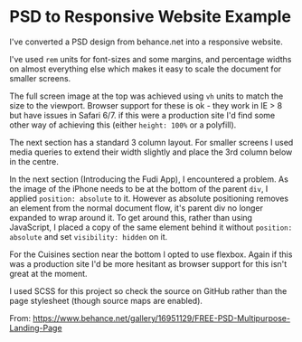 # PSD to Responsive Website Example

I've converted a PSD design from behance.net into a responsive website.

I've used `rem` units for font-sizes and some margins, and percentage widths on almost everything else which makes it easy to scale the document for smaller screens.

The full screen image at the top was achieved using `vh` units to match the size to the viewport. Browser support for these is ok - they work in IE > 8 but have issues in Safari 6/7. if this were a production site I'd find some other way of achieving this (either `height: 100%` or a polyfill).

The next section has a standard 3 column layout. For smaller screens I used media queries to extend their width slightly and place the 3rd column below in the centre.

In the next section (Introducing the Fudi App), I encountered a problem. As the image of the iPhone needs to be at the bottom of the parent `div`, I applied `position: absolute` to it. However as absolute positioning removes an element from the normal document flow, it's parent div no longer expanded to wrap around it. To get around this, rather than using JavaScript, I placed a copy of the same element behind it without `position: absolute` and set `visibility: hidden` on it.

For the Cuisines section near the bottom I opted to use flexbox. Again if this was a production site I'd be more hesitant as browser support for this isn't great at the moment.

I used SCSS for this project so check the source on GitHub rather than the page stylesheet (though source maps are enabled).

From: https://www.behance.net/gallery/16951129/FREE-PSD-Multipurpose-Landing-Page